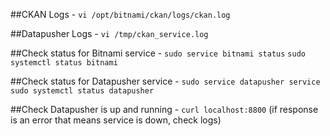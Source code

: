 ##CKAN Logs -
`vi /opt/bitnami/ckan/logs/ckan.log`

##Datapusher Logs -
`vi /tmp/ckan_service.log`

##Check status for Bitnami service -
`sudo service bitnami status`
`sudo systemctl status bitnami`

##Check status for Datapusher service -
`sudo service datapusher service`
`sudo systemctl status datapusher`

##Check Datapusher is up and running -
`curl localhost:8800`
(if response is an error that means service is down, check logs)
